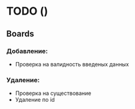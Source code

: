 # TODO ()

## Boards

### Добавление:

-   Проверка на валидность введеных данных

### Удаление:

-   Проверка на существование
-   Удаление по id
